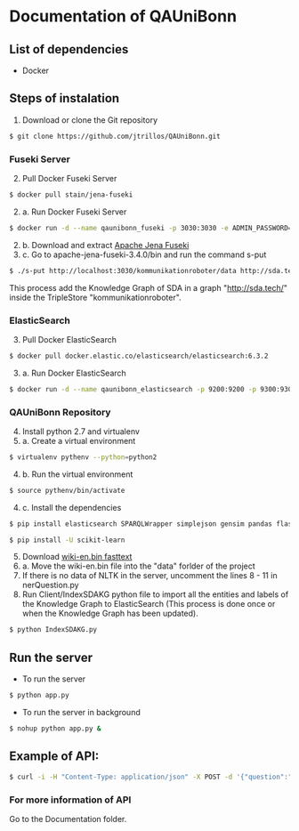 # Documentation of QAUniBonn

## List of dependencies
- Docker

## Steps of instalation
1. Download or clone the Git repository
```sh
$ git clone https://github.com/jtrillos/QAUniBonn.git
```

### Fuseki Server
2. Pull Docker Fuseki Server
```sh
$ docker pull stain/jena-fuseki
```
2. a. Run Docker Fuseki Server
```sh
$ docker run -d --name qaunibonn_fuseki -p 3030:3030 -e ADMIN_PASSWORD=robot -v /path/to/Docker/Fuseki_TripleStore/:/fuseki/ -it stain/jena-fuseki
```
2. b. Download and extract [Apache Jena Fuseki](http://archive.apache.org/dist/jena/binaries/apache-jena-fuseki-3.4.0.zip)
2. c. Go to apache-jena-fuseki-3.4.0/bin and run the command s-put
```sh
$ ./s-put http://localhost:3030/kommunikationroboter/data http://sda.tech/ path/to/Docker/Fuseki_TripleStore/backups/sda.tech.ttl
```
This process add the Knowledge Graph of SDA in a graph "http://sda.tech/" inside the TripleStore "kommunikationroboter".

### ElasticSearch
3. Pull Docker ElasticSearch
```sh
$ docker pull docker.elastic.co/elasticsearch/elasticsearch:6.3.2
```
3. a. Run Docker ElasticSearch
```sh
$ docker run -d --name qaunibonn_elasticsearch -p 9200:9200 -p 9300:9300 -e "discovery.type=single-node" docker.elastic.co/elasticsearch/elasticsearch:6.3.2
```

### QAUniBonn Repository
4. Install python 2.7 and virtualenv
4. a. Create a virtual environment 
```sh
$ virtualenv pythenv --python=python2
```
4. b. Run the virtual environment
```sh
$ source pythenv/bin/activate
```
4. c. Install the dependencies
```sh
$ pip install elasticsearch SPARQLWrapper simplejson gensim pandas flask nltk 
```
```sh
$ pip install -U scikit-learn
```
5. Download [wiki-en.bin fasttext](https://s3-us-west-1.amazonaws.com/fasttext-vectors/wiki.en.zip)
5. a. Move the wiki-en.bin file into the "data" forlder of the project
6. If there is no data of NLTK in the server, uncomment the lines 8 - 11 in nerQuestion.py
7. Run Client/IndexSDAKG python file to import all the entities and labels of the Knowledge Graph to ElasticSearch (This process is done once or when the Knowledge Graph has been updated).
```sh
$ python IndexSDAKG.py
```

## Run the server
- To run the server
```sh
$ python app.py
```
- To run the server in background
```sh
$ nohup python app.py &
```
## Example of API:
```sh
$ curl -i -H "Content-Type: application/json" -X POST -d '{"question":"Where is SDA?"}' http://localhost:8000/ask
```

### For more information of API
Go to the Documentation folder.